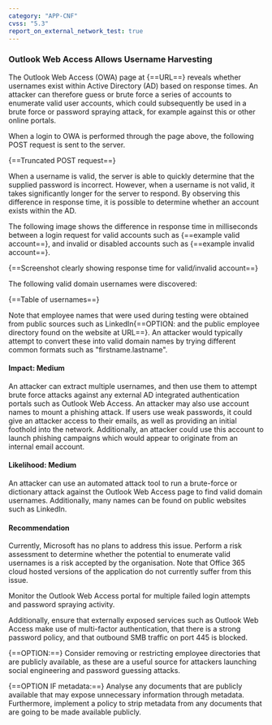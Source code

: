 ```yaml
---
category: "APP-CNF"
cvss: "5.3"
report_on_external_network_test: true
---
```

### Outlook Web Access Allows Username Harvesting
The Outlook Web Access (OWA) page at {==URL==} reveals whether usernames exist within Active Directory (AD) based on response times. An attacker can therefore guess or brute force a series of accounts to enumerate valid user accounts, which could subsequently be used in a brute force or password spraying attack, for example against this or other online portals.

When a login to OWA is performed through the page above, the following POST request is sent to the server.

{==Truncated POST request==}

When a username is valid, the server is able to quickly determine that the supplied password is incorrect. However, when a username is not valid, it takes significantly longer for the server to respond. By observing this difference in response time, it is possible to determine whether an account exists within the AD.

The following image shows the difference in response time in milliseconds between a login request for valid accounts such as {==example valid account==}, and invalid or disabled accounts such as {==example invalid account==}.

{==Screenshot clearly showing response time for valid/invalid account==}

The following valid domain usernames were discovered:

{==Table of usernames==}

Note that employee names that were used during testing were obtained from public sources such as LinkedIn{==OPTION: and the public employee directory found on the website at URL==}. An attacker would typically attempt to convert these into valid domain names by trying different common formats such as "firstname.lastname".
#### Impact: Medium
An attacker can extract multiple usernames, and then use them to attempt brute force attacks against any external AD integrated authentication portals such as Outlook Web Access. An attacker may also use account names to mount a phishing attack. If users use weak passwords, it could give an attacker access to their emails, as well as providing an initial foothold into the network. Additionally, an attacker could use this account to launch phishing campaigns which would appear to originate from an internal email account.
#### Likelihood: Medium
An attacker can use an automated attack tool to run a brute-force or dictionary attack against the Outlook Web Access page to find valid domain usernames. Additionally, many names can be found on public websites such as LinkedIn.
#### Recommendation
Currently, Microsoft has no plans to address this issue. Perform a risk assessment to determine whether the potential to enumerate valid usernames is a risk accepted by the organisation. Note that Office 365 cloud hosted versions of the application do not currently suffer from this issue.

Monitor the Outlook Web Access portal for multiple failed login attempts and password spraying activity.

Additionally, ensure that externally exposed services such as Outlook Web Access make use of multi-factor authentication, that there is a strong password policy, and that outbound SMB traffic on port 445 is blocked.

{==OPTION:==} Consider removing or restricting employee directories that are publicly available, as these are a useful source for attackers launching social engineering and password guessing attacks.

{==OPTION IF metadata:==} Analyse any documents that are publicly available that may expose unnecessary information through metadata. Furthermore, implement a policy to strip metadata from any documents that are going to be made available publicly.